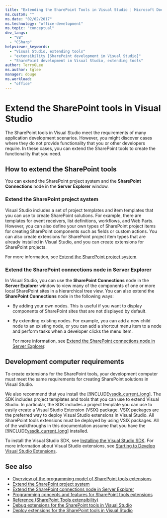```yaml
---
title: "Extending the SharePoint Tools in Visual Studio | Microsoft Docs"
ms.custom: ""
ms.date: "02/02/2017"
ms.technology: "office-development"
ms.topic: "conceptual"
dev_langs:
  - "VB"
  - "CSharp"
helpviewer_keywords:
  - "Visual Studio, extending tools"
  - "extensibility [SharePoint development in Visual Studio]"
  - "SharePoint development in Visual Studio, extending tools"
author: TerryGLee
ms.author: tglee
manager: douge
ms.workload:
  - "office"
---
```

# Extend the SharePoint tools in Visual Studio
  The SharePoint tools in Visual Studio meet the requirements of many application development scenarios. However, you might discover cases where they do not provide functionality that you or other developers require. In these cases, you can extend the SharePoint tools to create the functionality that you need.

## How to extend the SharePoint tools
 You can extend the SharePoint project system and the **SharePoint Connections** node in the **Server Explorer** window.

### Extend the SharePoint project system
 Visual Studio includes a set of project templates and item templates that you can use to create SharePoint solutions. For example, there are templates for event receivers, list definitions, workflows, and Web Parts. However, you can also define your own types of SharePoint project items for creating SharePoint components such as fields or custom actions. You can also create extensions for SharePoint project item types that are already installed in Visual Studio, and you can create extensions for SharePoint projects.

 For more information, see [Extend the SharePoint project system](../sharepoint/extending-the-sharepoint-project-system.md).

### Extend the SharePoint connections node in Server Explorer
 In Visual Studio, you can use the **SharePoint Connections** node in the **Server Explorer** window to view many of the components of one or more local SharePoint sites in a hierarchical tree view. You can also extend the **SharePoint Connections** node in the following ways:

- By adding your own nodes. This is useful if you want to display components of SharePoint sites that are not displayed by default.

- By extending existing nodes. For example, you can add a new child node to an existing node, or you can add a shortcut menu item to a node and perform tasks when a developer clicks the menu item.

  For more information, see [Extend the SharePoint connections node in Server Explorer](../sharepoint/extending-the-sharepoint-connections-node-in-server-explorer.md).

## Development computer requirements
 To create extensions for the SharePoint tools, your development computer must meet the same requirements for creating SharePoint solutions in Visual Studio.

 We also recommend that you install the [!INCLUDE[vssdk_current_long](../sharepoint/includes/vssdk-current-long-md.md)]. The SDK includes project templates and tools that you can use to extend Visual Studio. In particular, the SDK includes a project template you can use to easily create a Visual Studio Extension (VSIX) package. VSIX packages are the preferred way to deploy Visual Studio extensions in Visual Studio. All SharePoint tools extensions must be deployed by using VSIX packages. All of the walkthroughs in this documentation assume that you have the [!INCLUDE[vssdk_current_long](../sharepoint/includes/vssdk-current-long-md.md)] installed.

 To install the Visual Studio SDK, see [Installing the Visual Studio SDK](../extensibility/installing-the-visual-studio-sdk.md). For more information about Visual Studio extensions, see [Starting to Develop Visual Studio Extensions](../extensibility/starting-to-develop-visual-studio-extensions.md).

## See also

- [Overview of the programming model of SharePoint tools extensions](../sharepoint/overview-of-the-programming-model-of-sharepoint-tools-extensions.md)
- [Extend the SharePoint project system](../sharepoint/extending-the-sharepoint-project-system.md)
- [Extend the SharePoint connections node in Server Explorer](../sharepoint/extending-the-sharepoint-connections-node-in-server-explorer.md)
- [Programming concepts and features for SharePoint tools extensions](../sharepoint/programming-concepts-and-features-for-sharepoint-tools-extensions.md)
- [Reference &#40;SharePoint Tools extensibility&#41;](../sharepoint/reference-sharepoint-tools-extensibility.md)
- [Debug extensions for the SharePoint tools in Visual Studio](../sharepoint/debugging-extensions-for-the-sharepoint-tools-in-visual-studio.md)
- [Deploy extensions for the SharePoint tools in Visual Studio](../sharepoint/deploying-extensions-for-the-sharepoint-tools-in-visual-studio.md)